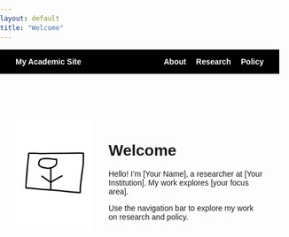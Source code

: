 ```yaml
---
layout: default
title: "Welcome"
---
```


<style>
  body {
    font-family: sans-serif;
    margin: 0;
    padding: 0;
  }

  header {
    background-color: #000;
    color: #fff;
    padding: 1em 2em;
    display: flex;
    justify-content: space-between;
    align-items: center;
  }

  nav a {
    color: #fff;
    margin-left: 1em;
    text-decoration: none;
    font-weight: bold;
  }

  .content {
    display: flex;
    flex-direction: row;
    padding: 2em;
    max-width: 1000px;
    margin: auto;
    gap: 2em;
  }

  .photo {
    flex: 1;
  }

  .photo img {
    max-width: 100%;
    height: auto;
    border-radius: 5px;
  }

  .bio {
    flex: 2;
  }

  @media (max-width: 768px) {
    .content {
      flex-direction: column;
    }
  }
</style>

<header>
  <div><strong>My Academic Site</strong></div>
  <nav>
    <a href="/">About</a>
    <a href="/research.html">Research</a>
    <a href="/policy.html">Policy</a>
  </nav>
</header>

<div class="content">
  <div class="photo">
    <img src="/assets/img/profile.png" alt="Profile Photo">
  </div>
  <div class="bio">
  <h1>Welcome</h1>
  <p>Hello! I’m [Your Name], a researcher at [Your Institution]. My work explores [your focus area].</p>
  <p>Use the navigation bar to explore my work on research and policy.</p>
  </div>
</div>
